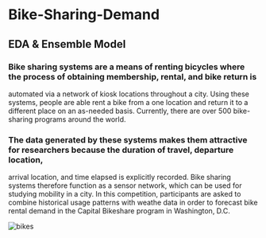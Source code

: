 # Bike-Sharing-Demand
## EDA & Ensemble Model
### Bike sharing systems are a means of renting bicycles where the process of obtaining membership, rental, and bike return is 
automated via a network of kiosk locations throughout a city. Using these systems, people are able rent a bike from a one location
and return it to a different place on an as-needed basis. Currently, there are over 500 bike-sharing programs around the world.
### The data generated by these systems makes them attractive for researchers because the duration of travel, departure location,
arrival location, and time elapsed is explicitly recorded. Bike sharing systems therefore function as a sensor network, which can
be used for studying mobility in a city. In this competition, participants are asked to combine historical usage patterns with weathe
data in order to forecast bike rental demand in the Capital Bikeshare program in Washington, D.C.


![bikes](https://github.com/user-attachments/assets/5bd22a86-1f42-42bc-9d17-b5e24c20fc9d)
